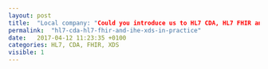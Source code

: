 ```yaml
---
layout: post
title:  "Local company: "Could you introduce us to HL7 CDA, HL7 FHIR and IHE XDS in practice?", Go.it: "YES WE CAN!"
permalink:  "hl7-cda-hl7-fhir-and-ihe-xds-in-practice"
date:   2017-04-12 11:23:35 +0100
categories: HL7, CDA, FHIR, XDS
visible: 1
---
```

